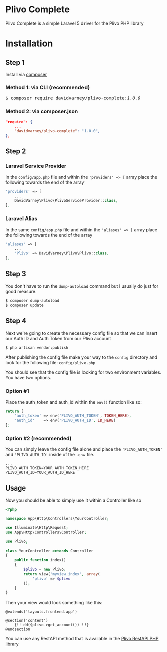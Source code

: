 Plivo Complete
============
Plivo Complete is a simple Laravel 5 driver for the Plivo PHP library

# Installation
## Step 1
Install via [composer](https://getcomposer.org/)

### Method 1: via CLI (recommended)
<pre>
$ composer require davidvarney/plivo-complete:<i>1.0.0</i>
</pre>

### Method 2: via composer.json
```json
"require": {
    ...
    "davidvarney/plivo-complete": "1.0.0",
},
```
## Step 2
### Laravel Service Provider
In the `config/app.php` file and within the `'providers' => [` array place the following towards the end of the array
```php
'providers' => [
    ...
    DavidVarney\Plivo\PlivoServiceProvider::class,
],
```
### Laravel Alias
In the same `config/app.php` file and within the `'aliases' => [` array place the following towards the end of the array
```php
'aliases' => [
    ...
    'Plivo' => DavidVarney\Plivo\Plivo::class,
],
```
## Step 3
You don't have to run the `dump-autoload` command but I usually do just for good measure.
```bash
$ composer dump-autoload
$ composer update
```
## Step 4
Next we're going to create the necessary config file so that we can insert our Auth ID and Auth Token from our Plivo account
```bash
$ php artisan vendor:publish
```
After publishing the config file make your way to the `config` directory and look for the following file: `config/plivo.php`

You should see that the config file is looking for two environment variables. You have two options.
### Option #1
Place the auth_token and auth_id within the `env()` function like so:
```php
return [
    'auth_token' => env('PLIVO_AUTH_TOKEN', TOKEN_HERE),
    'auth_id'    => env('PLIVO_AUTH_ID', ID_HERE)
];
```
### Option #2 (recommended)
You can simply leave the config file alone and place the `'PLIVO_AUTH_TOKEN'` and `'PLIVO_AUTH_ID'` inside of the `.env` file.
```
...
PLIVO_AUTH_TOKEN=YOUR_AUTH_TOKEN_HERE
PLIVO_AUTH_ID=YOUR_AUTH_ID_HERE
```
## Usage
Now you should be able to simply use it within a Controller like so
```php
<?php

namespace App\Http\Controllers\YourController;

use Illuminate\Http\Request;
use App\Http\Controllers\Controller;

use Plivo;

class YourController extends Controller
{
    public function index()
    {
        $plivo = new Plivo;
        return view('myview.index', array(
            'plivo' => $plivo
        ));
    }
}
```
Then your view would look something like this:
```blade
@extends('layouts.frontend.app')

@section('content')
    {!! dd($plivo->get_account()) !!}
@endsection
```
You can use any RestAPI method that is available in the [Plivo RestAPI PHP library](https://www.plivo.com/docs/helpers/php/)
